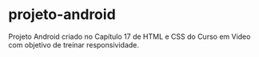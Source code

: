 # projeto-android
Projeto Android criado no Capítulo 17 de HTML e CSS do Curso em Video com objetivo de treinar responsividade. 
